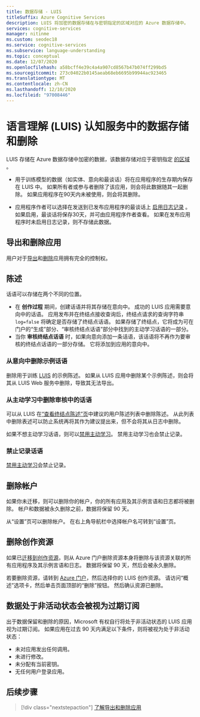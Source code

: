 ```yaml
---
title: 数据存储 - LUIS
titleSuffix: Azure Cognitive Services
description: LUIS 将加密的数据存储在与密钥指定的区域对应的 Azure 数据存储中。
services: cognitive-services
manager: nitinme
ms.custom: seodec18
ms.service: cognitive-services
ms.subservice: language-understanding
ms.topic: conceptual
ms.date: 12/07/2020
ms.openlocfilehash: a58bcff4e39c4a4a907cd8567b47b074ff299bd5
ms.sourcegitcommit: 273c04022b0145aeab68eb6695b99944ac923465
ms.translationtype: MT
ms.contentlocale: zh-CN
ms.lasthandoff: 12/10/2020
ms.locfileid: "97008446"
---
```

# <a name="data-storage-and-removal-in-language-understanding-luis-cognitive-services"></a>语言理解 (LUIS) 认知服务中的数据存储和删除

LUIS 存储在 Azure 数据存储中加密的数据，该数据存储对应于密钥指定 [的区域](luis-reference-regions.md) 。 

* 用于训练模型的数据（如实体、意向和最谈话）将在应用程序的生存期内保存在 LUIS 中。 如果所有者或参与者删除了该应用，则会将此数据随其一起删除。 如果应用程序在90天内未被使用，则会将其删除。 

* 应用程序作者可以选择在发送到已发布应用程序的最谈话上 [启用日志记录](luis-how-to-review-endpoint-utterances.md#log-user-queries-to-enable-active-learning) 。 如果启用，最谈话将保存30天，并可由应用程序作者查看。 如果在发布应用程序时未启用日志记录，则不存储此数据。

## <a name="export-and-delete-app"></a>导出和删除应用
用户对于[导出](luis-how-to-start-new-app.md#export-app)和[删除](luis-how-to-start-new-app.md#delete-app)应用拥有完全的控制权。 

## <a name="utterances"></a>陈述

话语可以存储在两个不同的位置。 

* 在 **创作过程** 期间，创建话语并将其存储在意向中。 成功的 LUIS 应用需要意向中的话语。 应用发布并在终结点接收查询后，终结点请求的查询字符串 `log=false` 将确定是否存储了终结点话语。 如果存储了终结点，它将成为可在门户的“生成”部分、“审核终结点话语”部分中找到的主动学习话语的一部分。 
* 当你 **审核终结点话语** 时，如果向意向添加一条话语，该话语将不再作为要审核的终结点话语的一部分存储。 它将添加到应用的意向中。 

<a name="utterances-in-an-intent"></a>

### <a name="delete-example-utterances-from-an-intent"></a>从意向中删除示例话语

删除用于训练 [LUIS](luis-reference-regions.md) 的示例陈述。 如果从 LUIS 应用中删除某个示例陈述，则会将其从 LUIS Web 服务中删除，导致其无法导出。

<a name="utterances-in-review"></a>

### <a name="delete-utterances-in-review-from-active-learning"></a>从主动学习中删除审核中的话语

可以从 LUIS 在[“查看终结点陈述”页](luis-how-to-review-endpoint-utterances.md)中建议的用户陈述列表中删除陈述。 从此列表中删除表述可以防止系统再将其作为建议提出来，但不会将其从日志中删除。

如果不想主动学习话语，则可以[禁用主动学习](luis-how-to-review-endpoint-utterances.md#disable-active-learning)。 禁用主动学习也会禁止记录。

### <a name="disable-logging-utterances"></a>禁止记录话语
[禁用主动学习](luis-how-to-review-endpoint-utterances.md#disable-active-learning)会禁止记录。


<a name="accounts"></a>

## <a name="delete-an-account"></a>删除帐户
如果你未迁移，则可以删除你的帐户，你的所有应用及其示例言语和日志都将被删除。 帐户和数据被永久删除之前，数据将保留 90 天。

从“设置”页可以删除帐户。 在右上角导航栏中选择帐户名可转到“设置”页。

## <a name="delete-an-authoring-resource"></a>删除创作资源
如果已[迁移到创作资源](./luis-migration-authoring.md)，则从 Azure 门户删除资源本身将删除与该资源关联的所有应用程序及其示例言语和日志。 数据将保留 90 天，然后会被永久删除。    

若要删除资源，请转到 [Azure 门户](https://ms.portal.azure.com/#home)，然后选择你的 LUIS 创作资源。 请访问“概述”选项卡，然后单击页面顶部的“删除”按钮。 然后确认资源已删除。 

## <a name="data-inactivity-as-an-expired-subscription"></a>数据处于非活动状态会被视为过期订阅
出于数据保留和删除的原因，Microsoft 有权自行将处于非活动状态的 LUIS 应用视为过期订阅。 如果应用在过去 90 天内满足以下条件，则将被视为处于非活动状态： 

* 未对应用发出任何调用。
* 未进行修改。
* 未分配有当前密钥。
* 无任何用户登录应用。

## <a name="next-steps"></a>后续步骤

> [!div class="nextstepaction"]
> [了解导出和删除应用](luis-how-to-start-new-app.md)